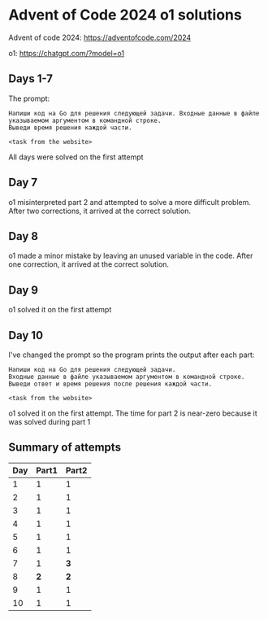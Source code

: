 # Advent of Code 2024 o1 solutions

Advent of code 2024: https://adventofcode.com/2024

o1: https://chatgpt.com/?model=o1

## Days 1-7

The prompt:

```
Напиши код на Go для решения следующей задачи. Входные данные в файле указываемом аргументом в командной строке.
Выведи время решения каждой части.

<task from the website>
```

All days were solved on the first attempt

## Day 7

o1 misinterpreted part 2 and attempted to solve a more difficult problem. After two corrections, it arrived at the correct solution.

## Day 8

o1 made a minor mistake by leaving an unused variable in the code. After one correction, it arrived at the correct solution.

## Day 9

o1 solved it on the first attempt

## Day 10

I've changed the prompt so the program prints the output after each part:

```
Напиши код на Go для решения следующей задачи.
Входные данные в файле указываемом аргументом в командной строке.
Выведи ответ и время решения после решения каждой части.

<task from the website>
```

o1 solved it on the first attempt. The time for part 2 is near-zero because it was solved during part 1

## Summary of attempts

| Day | Part1 | Part2 |
| --- | --- | --- |
| 1   | 1 | 1 |
| 2   | 1 | 1 |
| 3   | 1 | 1 |
| 4   | 1 | 1 |
| 5   | 1 | 1 |
| 6   | 1 | 1 |
| 7   | 1 | **3** |
| 8   | **2** | **2** |
| 9   | 1 | 1 |
| 10  | 1 | 1 |
